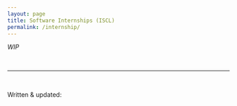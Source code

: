 ```yaml
---
layout: page
title: Software Internships (ISCL)
permalink: /internship/
---
```


*WIP*

<br>

---
<br>

Written & updated: 
